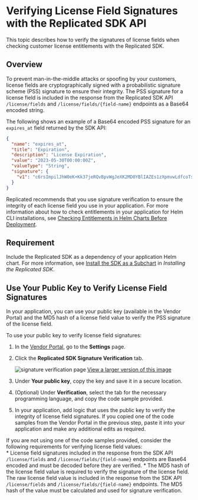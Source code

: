# Verifying License Field Signatures with the Replicated SDK API

This topic describes how to verify the signatures of license fields when checking customer license entitlements with the Replicated SDK.

## Overview

To prevent man-in-the-middle attacks or spoofing by your customers, license fields are cryptographically signed with a probabilistic signature scheme (PSS) signature to ensure their integrity. The PSS signature for a license field is included in the response from the Replicated SDK API `/license/fields` and `/license/fields/{field-name}` endpoints as a Base64 encoded string.

The following shows an example of a Base64 encoded PSS signature for an `expires_at` field returned by the SDK API:

```json
{
  "name": "expires_at",
  "title": "Expiration",
  "description": "License Expiration",
  "value": "2023-05-30T00:00:00Z",
  "valueType": "String",
  "signature": {
    "v1": "c6rsImpilJhW0eK+Kk37jeRQvBpvWgJeXK2MD0YBlIAZEs1zXpmvwLdfcoTsZMOj0lZbxkPN5dPhEPIVcQgrzfzwU5HIwQbwc2jwDrLBQS4hGOKdxOWXnBUNbztsHXMqlAYQsmAhspRLDhBiEoYpFV/8oaaAuNBrmRu/IVAW6ahB4KtP/ytruVdBup3gn1U/uPAl5lhzuBifaW+NDFfJxAX..."
  }
}
```

Replicated recommends that you use signature verification to ensure the integrity of each license field you use in your application. For more information about how to check entitlements in your application for Helm CLI installations, see [Checking Entitlements in Helm Charts Before Deployment](licenses-reference-helm).

## Requirement

Include the Replicated SDK as a dependency of your application Helm chart. For more information, see [Install the SDK as a Subchart](replicated-sdk-installing#install-the-sdk-as-a-subchart) in _Installing the Replicated SDK_.

## Use Your Public Key to Verify License Field Signatures

In your application, you can use your public key (available in the Vendor Portal) and the MD5 hash of a license field value to verify the PSS signature of the license field.

To use your public key to verify license field signatures:

1. In the [Vendor Portal](https://vendor.replicated.com), go to the **Settings** page.

1. Click the **Replicated SDK Signature Verification** tab.

   ![signature verification page](/images/signature-verification.png)
   [View a larger version of this image](/images/signature-verification.png)

1. Under **Your public key**, copy the key and save it in a secure location.

1. (Optional) Under **Verification**, select the tab for the necessary programming language, and copy the code sample provided.

1. In your application, add logic that uses the public key to verify the integrity of license field signatures. If you copied one of the code samples from the Vendor Portal in the previous step, paste it into your application and make any additional edits as required. 

  If you are not using one of the code samples provided, consider the following requirements for verifying license field values:  
    * License field signatures included in the response from the SDK API `/license/fields` and `/license/fields/{field-name}` endpoints are Base64 encoded and must be decoded before they are verified.
    * The MD5 hash of the license field value is required to verify the signature of the license field. The raw license field value is included in the response from the SDK API `/license/fields` and `/license/fields/{field-name}` endpoints. The MD5 hash of the value must be calculated and used for signature verification.
